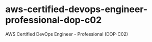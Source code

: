 # aws-certified-devops-engineer-professional-dop-c02
AWS Certified DevOps Engineer - Professional (DOP-C02)
